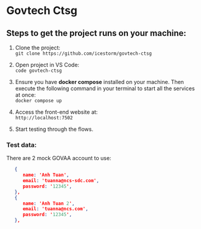 # Govtech Ctsg

## Steps to get the project runs on your machine:
1. Clone the project:  
   `git clone https://github.com/icestorm/govtech-ctsg`

2. Open project in VS Code:  
   `code govtech-ctsg`

3. Ensure you have __docker compose__ installed on your machine. Then execute the following command in your terminal to start all the services at once:  
   `docker compose up`

4. Access the front-end website at:  
   `http://localhost:7502`

5. Start testing through the flows.

### Test data:
There are 2 mock GOVAA account to use:
```JSON
   {
      name: 'Anh Tuan',
      email: 'tuanna@ncs-sdc.com',
      password: '12345',
   },
   {
      name: 'Anh Tuan 2',
      email: 'tuanna@ncs.com',
      password: '12345',
   },
```
